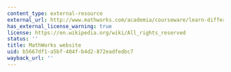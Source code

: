 ```yaml
---
content_type: external-resource
external_url: http://www.mathworks.com/academia/courseware/learn-differential-equations.html
has_external_license_warning: true
license: https://en.wikipedia.org/wiki/All_rights_reserved
status: ''
title: MathWorks website
uid: b5667df1-a5bf-404f-b4d2-872eadfedbc7
wayback_url: ''
---
```

